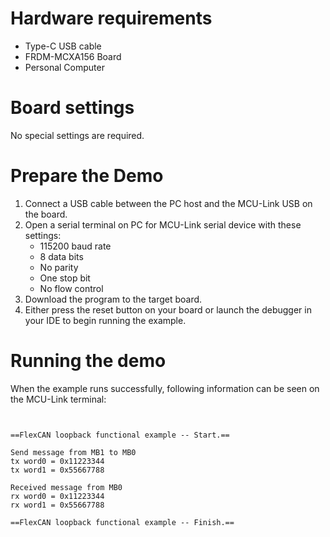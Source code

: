 Hardware requirements
=====================
- Type-C USB cable
- FRDM-MCXA156 Board
- Personal Computer

Board settings
==============
No special settings are required.

Prepare the Demo
================
1. Connect a USB cable between the PC host and the MCU-Link USB on the board.
2. Open a serial terminal on PC for MCU-Link serial device with these settings:
   - 115200 baud rate
   - 8 data bits
   - No parity
   - One stop bit
   - No flow control
3. Download the program to the target board.
4. Either press the reset button on your board or launch the debugger in your IDE to begin running
   the example.

Running the demo
================
When the example runs successfully, following information can be seen on the MCU-Link terminal:

~~~~~~~~~~~~~~~~~~~~~~


==FlexCAN loopback functional example -- Start.==

Send message from MB1 to MB0
tx word0 = 0x11223344
tx word1 = 0x55667788

Received message from MB0
rx word0 = 0x11223344
rx word1 = 0x55667788

==FlexCAN loopback functional example -- Finish.==
~~~~~~~~~~~~~~~~~~~~~~
